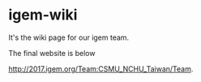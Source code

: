 # igem-wiki
It's the wiki page for our igem team.


The final website is below


http://2017.igem.org/Team:CSMU_NCHU_Taiwan/Team. 
